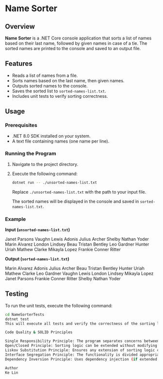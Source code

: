 # Name Sorter

## Overview

**Name Sorter** is a .NET Core console application that sorts a list of names based on their last name, followed by given names in case of a tie. The sorted names are printed to the console and saved to an output file.

## Features

- Reads a list of names from a file.
- Sorts names based on the last name, then given names.
- Outputs sorted names to the console.
- Saves the sorted list to `sorted-names-list.txt`.
- Includes unit tests to verify sorting correctness.

## Usage

### Prerequisites

- .NET 8.0 SDK installed on your system.
- A text file containing names (one name per line).

### Running the Program

1. Navigate to the project directory.
2. Execute the following command:

    ```bash
    dotnet run -- ./unsorted-names-list.txt
    ```
    Replace `./unsorted-names-list.txt` with the path to your input file.

    The sorted names will be displayed in the console and saved in `sorted-names-list.txt`.

### Example

**Input (`unsorted-names-list.txt`)**

Janet Parsons
Vaughn Lewis
Adonis Julius Archer
Shelby Nathan Yoder
Marin Alvarez
London Lindsey
Beau Tristan Bentley
Leo Gardner
Hunter Uriah Mathew Clarke
Mikayla Lopez
Frankie Conner Ritter

**Output (`sorted-names-list.txt`)**

Marin Alvarez
Adonis Julius Archer
Beau Tristan Bentley
Hunter Uriah Mathew Clarke
Leo Gardner
Vaughn Lewis
London Lindsey
Mikayla Lopez
Janet Parsons
Frankie Conner Ritter
Shelby Nathan Yoder

## Testing

To run the unit tests, execute the following command:

```bash
cd NameSorterTests
dotnet test
This will execute all tests and verify the correctness of the sorting logic.

Code Quality & SOLID Principles

Single Responsibility Principle: The program separates concerns between reading files, sorting names, and displaying results.
Open/Closed Principle: Sorting logic can be extended without modifying core code.
Liskov Substitution Principle: Ensures any extension of sorting logic can be substituted without breaking the application.
Interface Segregation Principle: The functionality is divided appropriately without unnecessary dependencies.
Dependency Inversion Principle: Uses dependency injection (if extended for scalability).

Author
Ke Lin